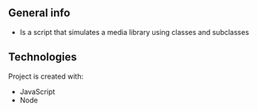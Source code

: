 ## General info
- Is a script that simulates a media library using classes and subclasses 
	
## Technologies
Project is created with:
* JavaScript
* Node